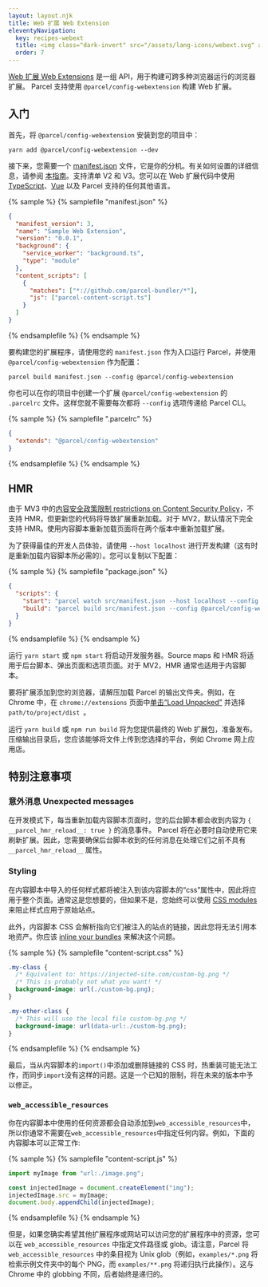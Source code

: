 ```yaml
---
layout: layout.njk
title: Web 扩展 Web Extension
eleventyNavigation:
  key: recipes-webext
  title: <img class="dark-invert" src="/assets/lang-icons/webext.svg" alt=""/> Web 扩展 Web Extension
  order: 7
---
```


[Web 扩展 Web Extensions](https://developer.chrome.com/docs/extensions/) 是一组 API，用于构建可跨多种浏览器运行的浏览器扩展。 Parcel 支持使用 `@parcel/config-webextension` 构建 Web 扩展。

## 入门

首先，将 `@parcel/config-webextension` 安装到您的项目中：

```shell
yarn add @parcel/config-webextension --dev
```

接下来，您需要一个 [manifest.json](https://developer.mozilla.org/en-US/docs/Mozilla/Add-ons/WebExtensions/manifest.json) 文件，它是你的分机。有关如何设置的详细信息，请参阅 [本指南](https://developer.chrome.com/docs/extensions/mv3/getstarted/)。支持清单 V2 和 V3。您可以在 Web 扩展代码中使用 [TypeScript](/languages/typescript)、[Vue](/languages/vue) 以及 Parcel 支持的任何其他语言。

{% sample %}
{% samplefile "manifest.json" %}

```json
{
  "manifest_version": 3,
  "name": "Sample Web Extension",
  "version": "0.0.1",
  "background": {
    "service_worker": "background.ts",
    "type": "module"
  },
  "content_scripts": [
    {
      "matches": ["*://github.com/parcel-bundler/*"],
      "js": ["parcel-content-script.ts"]
    }
  ]
}
```

{% endsamplefile %}
{% endsample %}

要构建您的扩展程序，请使用您的 `manifest.json` 作为入口运行 Parcel，并使用 `@parcel/config-webextension` 作为配置：

```shell
parcel build manifest.json --config @parcel/config-webextension
```

你也可以在你的项目中创建一个扩展 `@parcel/config-webextension` 的 `.parcelrc` 文件。这样您就不需要每次都将 `--config` 选项传递给 Parcel CLI。

{% sample %}
{% samplefile ".parcelrc" %}

```json
{
  "extends": "@parcel/config-webextension"
}
```

{% endsamplefile %}
{% endsample %}

## HMR

由于 MV3 中的[内容安全政策限制 restrictions on Content Security Policy](https://developer.chrome.com/docs/extensions/mv3/intro/mv3-migration/#content-security-policy)，不支持 HMR，但更新您的代码将导致扩展重新加载。对于 MV2，默认情况下完全支持 HMR。使用内容脚本重新加载页面将在两个版本中重新加载扩展。

为了获得最佳的开发人员体验，请使用 `--host localhost` 进行开发构建（这有时是重新加载内容脚本所必需的）。您可以复制以下配置：

{% sample %}
{% samplefile "package.json" %}

```json
{
  "scripts": {
    "start": "parcel watch src/manifest.json --host localhost --config @parcel/config-webextension",
    "build": "parcel build src/manifest.json --config @parcel/config-webextension"
  }
}
```

{% endsamplefile %}
{% endsample %}

运行 `yarn start` 或 `npm start` 将启动开发服务器。Source maps 和 HMR 将适用于后台脚本、弹出页面和选项页面。对于 MV2，HMR 通常也适用于内容脚本。

要将扩展添加到您的浏览器，请解压加载 Parcel 的输出文件夹。例如，在 Chrome 中，在 `chrome://extensions` 页面中[单击“Load Unpacked”](https://developer.chrome.com/extensions/getstarted#manifest) 并选择 `path/to/project/dist `。

运行 `yarn build` 或 `npm run build` 将为您提供最终的 Web 扩展包，准备发布。压缩输出目录后，您应该能够将文件上传到您选择的平台，例如 Chrome 网上应用店。

## 特别注意事项

### 意外消息 Unexpected messages

在开发模式下，每当重新加载内容脚本页面时，您的后台脚本都会收到内容为 `{ __parcel_hmr_reload__: true }` 的消息事件。 Parcel 将在必要时自动使用它来刷新扩展。因此，您需要确保后台脚本收到的任何消息在处理它们之前不具有 `__parcel_hmr_reload__` 属性。

### Styling

在内容脚本中导入的任何样式都将被注入到该内容脚本的“css”属性中，因此将应用于整个页面。通常这是您想要的，但如果不是，您始终可以使用 [CSS modules](/languages/css#css-modules) 来阻止样式应用于原始站点。

此外，内容脚本 CSS 会解析指向它们被注入的站点的链接，因此您将无法引用本地资产。你应该 [inline your bundles](</languages/css#url()>) 来解决这个问题。

{% sample %}
{% samplefile "content-script.css" %}

```css
.my-class {
  /* Equivalent to: https://injected-site.com/custom-bg.png */
  /* This is probably not what you want! */
  background-image: url(./custom-bg.png);
}

.my-other-class {
  /* This will use the local file custom-bg.png */
  background-image: url(data-url:./custom-bg.png);
}
```

{% endsamplefile %}
{% endsample %}

最后，当从内容脚本的`import()`中添加或删除链接的 CSS 时，热重装可能无法工作，而同步`import`没有这样的问题。这是一个已知的限制，将在未来的版本中予以修正。

### `web_accessible_resources`

你在内容脚本中使用的任何资源都会自动添加到`web_accessible_resources`中，所以你通常不需要在`web_accessible_resources`中指定任何内容。例如，下面的内容脚本可以正常工作:

{% sample %}
{% samplefile "content-script.js" %}

```js
import myImage from "url:./image.png";

const injectedImage = document.createElement("img");
injectedImage.src = myImage;
document.body.appendChild(injectedImage);
```

{% endsamplefile %}
{% endsample %}

但是，如果您确实希望其他扩展程序或网站可以访问您的扩展程序中的资源，您可以在 `web_accessible_resources` 中指定文件路径或 glob。请注意，Parcel 将 `web_accessible_resources` 中的条目视为 Unix glob（例如，`examples/*.png` 将检索示例文件夹中的每个 PNG，而 `examples/**.png` 将递归执行此操作）。这与 Chrome 中的 globbing 不同，后者始终是递归的。
